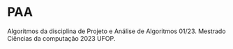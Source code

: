 # PAA
Algoritmos da disciplina de Projeto e Análise de Algoritmos 01/23. Mestrado Ciências da computação 2023 UFOP.
